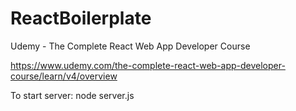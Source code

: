 # ReactBoilerplate
Udemy - The Complete React Web App Developer Course

https://www.udemy.com/the-complete-react-web-app-developer-course/learn/v4/overview

To start server: node server.js
